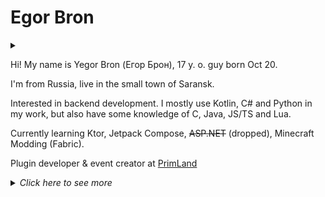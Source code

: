 # Egor Bron
<!--<img src="https://avatars.githubusercontent.com/u/71507444?s=64" style="border-radius: 4px;" alt="Avatar">-->

<!--[![ko-fi](https://ko-fi.com/img/githubbutton_sm.svg)](https://ko-fi.com/egorbron)-->
<details><summary></summary>
 
 ![Profile views](https://komarev.com/ghpvc/?username=EgorBron&color=4c10cc&style=flat-square)
 
</details>

Hi! My name is Yegor Bron (Егор Брон), 17 y. o. guy born Oct 20.

I'm from Russia, live in the small town of Saransk.

Interested in backend development. I mostly use Kotlin, C# and Python in my work, but also have some knowledge of C, Java, JS/TS and Lua.

Currently learning Ktor, Jetpack Compose, ~~ASP.NET~~ (dropped), Minecraft Modding (Fabric).

Plugin developer & event creator at [PrimLand](https://primland.ru/)

<details><summary><i>Click here to see more</i></summary>

### Skills and toolset

<details><summary>click to reveal</summary>

<sub>Languages</sub>

[![Skills - Languages](https://skillicons.dev/icons?i=kotlin,cs,py,,c,java,lua,js,ts)](/)

<sub>Platforms</sub>

[![Skills - Platforms](https://skillicons.dev/icons?i=discord,git,github,dotnet,docker,bots,powershell,linux,gradle)](/)

<sub>Markup and DBs</sub>

[![Skills - UI, markup, DBs](https://skillicons.dev/icons?i=md,html,css,svg,regex,,mongodb,sqlite,postgres)](/)

<sub>Editors</sub>

[![Skills - Editors](https://skillicons.dev/icons?i=idea,vscode,visualstudio,figma,ps,blender,au)](/) 
</details>

### Social networks (in order of speed of reply)
<details><summary>click to reveal</summary>

> If you sent me friend request or DM, please, describe what are you want as completly as you can. **Don't ask about Python or bots, I don't do that anymore!**

* 🧾[Telegram DM (@egorbronn)](https://t.me/egorbronn)

* 📧[E-mail (egorbron@inbox.ru)](mailto:egorbron@inbox.ru)

* ▶[YouTube (@EgorBron)](https://youtube.com/@EgorBron) (inactive)

* 🌪️[Steam](https://steamcommunity.com/id/EgorBronn/)

* 🤖[Discord (@egorbron)](https://discord.com/users/555638466365489172) (noreply)

</details>

### Stats

#### Discord Activity
<details><summary>click to reveal</summary>
<a href="https://discord.com/users/555638466365489172">
  <img
    src="https://lanyard.cnrad.dev/api/555638466365489172?idleMessage=Doing%20nothing"
    alt="Discord Presence"
    width=300
  />
</a>
</details>-
 
#### GitHub
<details><summary>click to reveal</summary>
 
<!--
![Stats](https://github-readme-stats.vercel.app/api?username=EgorBron&show_icons=true&theme=tokyonight&bg_color=000000&title_color=ebebeb&text_color=cbcbcb)

![Top Langs](https://github-readme-stats.vercel.app/api/top-langs/?username=EgorBron&layout=compact&theme=codeSTACKr)-->

![Metrics](/github-metrics.svg)
 
</details>

#### Wakatime

<details><summary>click to reveal</summary>
 
 [![Wakatime profile](https://wakatime.com/badge/user/0d335b7c-5fc4-4716-9e58-4e0d11be214d.svg?style=flat-square)](https://wakatime.com/@EgorBron)
 
<img
  src="https://wakatime.com/share/@EgorBron/e276a505-ff9f-4cb2-885f-778f074830ee.svg"
  alt="Wakatime stats - Languages"
  width=500
/>
<img
  src="https://wakatime.com/share/@EgorBron/98a0f5cf-84cc-433d-81fa-f5fcb834b626.svg"
  alt="Wakatime stats - Editors"
  width=500
/>
 </details>
 
 </details>
